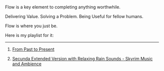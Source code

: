 Flow is a key element to completing anything worthwhile.

Delivering Value. Solving a Problem. Being Useful for fellow humans.

Flow is where you just be. 

Here is my playlist for it:

----

1) [From Past to Present](https://www.youtube.com/watch?v=s5sTI_zBg40)

2) [Secunda Extended Version with Relaxing Rain Sounds - Skyrim Music and Ambience](https://www.youtube.com/watch?v=cZy_NKOEmh8)
